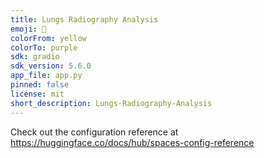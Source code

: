 ```yaml
---
title: Lungs Radiography Analysis
emoji: 🏃
colorFrom: yellow
colorTo: purple
sdk: gradio
sdk_version: 5.6.0
app_file: app.py
pinned: false
license: mit
short_description: Lungs-Radiography-Analysis
---
```


Check out the configuration reference at https://huggingface.co/docs/hub/spaces-config-reference
